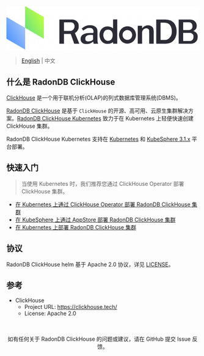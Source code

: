 ![LOGO](document/_images/logo_radondb.png)
 
> [English](README.md) | 中文

## 什么是 RadonDB ClickHouse

[ClickHouse](https://clickhouse.tech/) 是一个用于联机分析(OLAP)的列式数据库管理系统(DBMS)。

[RadonDB ClickHouse](https://github.com/radondb/clickhouse/tree/chronus-21.1.3.32)  是基于 `ClickHouse` 的开源、高可用、云原生集群解决方案。[RadonDB ClickHouse Kubernetes](https://github.com/radondb/radondb-clickhouse-kubernetes) 致力于在 Kubernetes 上轻便快速创建 ClickHouse 集群。

RadonDB ClickHouse Kubernetes 支持在 [Kubernetes](https://kubernetes.io) 和 [KubeSphere 3.1.x](https://kubesphere.com.cn) 平台部署。

## 快速入门

> 当使用 Kubernetes 时，我们推荐您通过 ClickHouse Operator 部署 ClickHouse 集群。

- [在 Kubernetes 上通过 ClickHouse Operator 部署 RadonDB ClickHouse 集群](document/zh/deploy_radondb-clickhouse_with_operator_on_kubernetes.md)
- [在 KubeSphere 上通过 AppStore 部署 RadonDB ClickHouse 集群](document/zh/deploy_radondb-clickhouse_with_operator_on_kubesphere_appstore.md)
- [在 Kubernetes 上部署 RadonDB ClickHouse 集群](document/zh/deploy_radondb-clickhouse_on_kubernetes.md)

## 协议

RadonDB ClickHouse helm 基于 Apache 2.0 协议，详见 [LICENSE](LICENSE)。

## 参考

* ClickHouse
    * Project URL: https://clickhouse.tech/
    * License: Apache 2.0

<p align="center">
<br/><br/>
如有任何关于 RadonDB ClickHouse 的问题或建议，请在 GitHub 提交 Issue 反馈。
<br/>
</p>